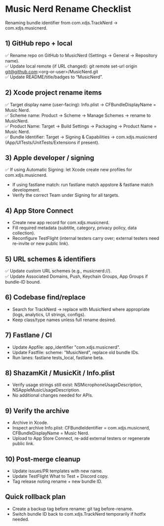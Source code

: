 # **Music Nerd Rename Checklist**

Renaming bundle identifier from com.xdjs.TrackNerd → com.xdjs.musicnerd.

## **1\) GitHub repo \+ local**

✅ Rename repo on GitHub to MusicNerd (Settings → General → Repository name).  
✅ Update local remote (if URL changed): git remote set-url origin git@github.com:\<org-or-user\>/MusicNerd.git  
✅ Update README/title/badges to “MusicNerd”.

## **2\) Xcode project rename items**

✅ Target display name (user-facing): Info.plist → CFBundleDisplayName \= Music Nerd.  
✅ Scheme name: Product → Scheme → Manage Schemes → rename to MusicNerd.  
✅ Product Name: Target → Build Settings → Packaging → Product Name \= Music Nerd.  
✅ Bundle Identifier: Target → Signing & Capabilities → com.xdjs.musicnerd (App/UITests/UnitTests/Extensions if present).

## **3\) Apple developer / signing**

✅ If using Automatic Signing: let Xcode create new profiles for com.xdjs.musicnerd.  
* If using fastlane match: run fastlane match appstore & fastlane match development.  
* Verify the correct Team under Signing for all targets.

## **4\) App Store Connect**

* Create new app record for com.xdjs.musicnerd.  
* Fill required metadata (subtitle, category, privacy policy, data collection).  
* Reconfigure TestFlight (internal testers carry over; external testers need re-invite or new public link).

## **5\) URL schemes & identifiers**

✅ Update custom URL schemes (e.g., musicnerd://).  
✅ Update Associated Domains, Push, Keychain Groups, App Groups if bundle-ID bound.

## **6\) Codebase find/replace**

* Search for TrackNerd → replace with MusicNerd where appropriate (logs, analytics, UI strings, configs).  
* Keep class/type names unless full rename desired.

## **7\) Fastlane / CI**

* Update Appfile: app\_identifier "com.xdjs.musicnerd".  
* Update Fastfile: scheme: "MusicNerd", replace old bundle IDs.  
* Run lanes: fastlane tests\_local, fastlane beta.

## **8\) ShazamKit / MusicKit / Info.plist**

* Verify usage strings still exist: NSMicrophoneUsageDescription, NSAppleMusicUsageDescription.  
* No additional changes needed for APIs.

## **9\) Verify the archive**

* Archive in Xcode.  
* Inspect archive Info.plist: CFBundleIdentifier \= com.xdjs.musicnerd, CFBundleDisplayName \= Music Nerd.  
* Upload to App Store Connect, re-add external testers or regenerate public link.

## **10\) Post-merge cleanup**

* Update issues/PR templates with new name.  
* Update TestFlight What to Test \+ Discord copy.  
* Tag release noting rename \+ new bundle ID.

## **Quick rollback plan**

* Create a backup tag before rename: git tag before-rename.  
* Switch bundle ID back to com.xdjs.TrackNerd temporarily if hotfix needed.
